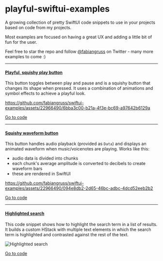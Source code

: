 # playful-swiftui-examples

A growing collection of pretty SwiftUI code snippets to use in your projects based on code from my projects.

Most examples are focused on having a great UX and adding a little bit of fun for the user.

Feel free to star the repo and follow [@fabiangruss](https://twitter.com/fabiangruss) on Twitter - many more examples to come :)




---



#### [Playful, squishy play button](https://github.com/fabiangruss/swiftui-examples/blob/a37c34ec1e470e9b6ac03088b1c4c81bae22adec/playful_button.swift)


This button toggles between play and pause and is a squishy button that changes its shape when pressed. It uses a combination of animations and symbol effects to achieve a playful look.

https://github.com/fabiangruss/swiftui-examples/assets/22966490/6bba3c00-b21a-4f3e-bc69-a97642b6129a

[Go to code](https://github.com/fabiangruss/swiftui-examples/blob/a37c34ec1e470e9b6ac03088b1c4c81bae22adec/playful_button.swift)



---



#### [Squishy waveform button](https://github.com/fabiangruss/swiftui-examples/tree/main/waveform_button)


This button handles audio playback (provided as `Data`) and displays an animated waveform when music/voicenotes are playing. Works like this:
- audio data is divided into chunks
- each chunk's average amplitude is converted to decibels to create waveform bars
- these are rendered in SwiftUI


https://github.com/fabiangruss/swiftui-examples/assets/22966490/094e8db2-2d65-46bc-adbc-4dcd52eeb2b2


[Go to code](https://github.com/fabiangruss/swiftui-examples/tree/main/waveform_button)



---



#### [Highlighted search](https://github.com/fabiangruss/swiftui-examples/blob/a37c34ec1e470e9b6ac03088b1c4c81bae22adec/highlighted_search.swift)

This code snippet shows how to highlight the search term in a list of results. It builds a custom HStack with multiple text elements in which the search term is highlighted and contrasted against the rest of the text.

![Highlighted search](https://github.com/fabiangruss/swiftui-examples/blob/main/previews/highlighted_search.jpg?raw=true)

[Go to code](https://github.com/fabiangruss/swiftui-examples/blob/a37c34ec1e470e9b6ac03088b1c4c81bae22adec/highlighted_search.swift)
